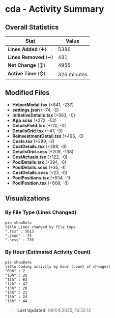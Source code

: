 # cda - Activity Summary 

## Overall Statistics

| Stat                   | Value                                                             |
| ---------------------- | ----------------------------------------------------------------- |
| **Lines Added** (➕)   | 5386                                          |
| **Lines Removed** (➖) | 431                                        |
| **Net Change** (↕)    | 4955                |
| **Active Time** (⌚)   | 326 minutes |


## Modified Files
- **HelperModal.tsx** (+841, -237)
- **settings.json** (+74, -0)
- **InitiativeDetails.tsx** (+583, -0)
- **App.scss** (+272, -52)
- **DetailsField.tsx** (+170, -0)
- **DetailsGrid.tsx** (+47, -0)
- **ReinvestmentDetail.tsx** (+496, -0)
- **Costs.tsx** (+289, -2)
- **CostDetails.tsx** (+289, -0)
- **DetailsGrid.scss** (+209, -138)
- **CostActuals.tsx** (+122, -0)
- **PoolDetails.tsx** (+394, -0)
- **PoolDetails.scss** (+35, -1)
- **CostDetails.scss** (+23, -0)
- **PoolPositions.tsx** (+934, -1)
- **PoolPosition.tsx** (+608, -0)

## Visualizations

### By File Type (Lines Changed)

```mermaid
pie showData
title Lines changed by file type
".tsx" : 5013
".json" : 74
".scss" : 730
```

### By Hour (Estimated Activity Count)

```mermaid
pie showData
title Coding activity by hour (count of changes)
"09h" : 2
"10h" : 20
"11h" : 63
"12h" : 47
"13h" : 20
"14h" : 21
"15h" : 24
"16h" : 44
```


> **Last Updated:** 08/04/2025, 16:55:12